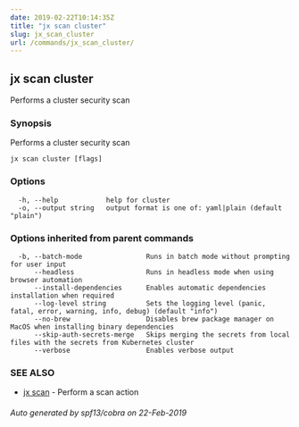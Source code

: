 ```yaml
---
date: 2019-02-22T10:14:35Z
title: "jx scan cluster"
slug: jx_scan_cluster
url: /commands/jx_scan_cluster/
---
```

## jx scan cluster

Performs a cluster security scan

### Synopsis

Performs a cluster security scan

```
jx scan cluster [flags]
```

### Options

```
  -h, --help            help for cluster
  -o, --output string   output format is one of: yaml|plain (default "plain")
```

### Options inherited from parent commands

```
  -b, --batch-mode                Runs in batch mode without prompting for user input
      --headless                  Runs in headless mode when using browser automation
      --install-dependencies      Enables automatic dependencies installation when required
      --log-level string          Sets the logging level (panic, fatal, error, warning, info, debug) (default "info")
      --no-brew                   Disables brew package manager on MacOS when installing binary dependencies
      --skip-auth-secrets-merge   Skips merging the secrets from local files with the secrets from Kubernetes cluster
      --verbose                   Enables verbose output
```

### SEE ALSO

* [jx scan](/commands/jx_scan/)	 - Perform a scan action

###### Auto generated by spf13/cobra on 22-Feb-2019
